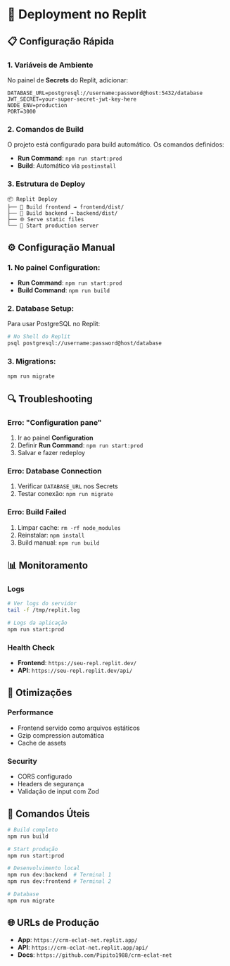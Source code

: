 # 🚀 Deployment no Replit

## 📋 Configuração Rápida

### 1. Variáveis de Ambiente
No painel de **Secrets** do Replit, adicionar:

```env
DATABASE_URL=postgresql://username:password@host:5432/database
JWT_SECRET=your-super-secret-jwt-key-here
NODE_ENV=production
PORT=3000
```

### 2. Comandos de Build
O projeto está configurado para build automático. Os comandos definidos:

- **Run Command**: `npm run start:prod`
- **Build**: Automático via `postinstall`

### 3. Estrutura de Deploy
```
📦 Replit Deploy
├── 🔧 Build frontend → frontend/dist/
├── 🔧 Build backend → backend/dist/  
├── 🌐 Serve static files
└── 🚀 Start production server
```

## ⚙️ Configuração Manual

### 1. No painel Configuration:
- **Run Command**: `npm run start:prod`
- **Build Command**: `npm run build`

### 2. Database Setup:
Para usar PostgreSQL no Replit:
```bash
# No Shell do Replit
psql postgresql://username:password@host/database
```

### 3. Migrations:
```bash
npm run migrate
```

## 🔍 Troubleshooting

### Erro: "Configuration pane"
1. Ir ao painel **Configuration**
2. Definir **Run Command**: `npm run start:prod`
3. Salvar e fazer redeploy

### Erro: Database Connection
1. Verificar `DATABASE_URL` nos Secrets
2. Testar conexão: `npm run migrate`

### Erro: Build Failed
1. Limpar cache: `rm -rf node_modules`
2. Reinstalar: `npm install`
3. Build manual: `npm run build`

## 📊 Monitoramento

### Logs
```bash
# Ver logs do servidor
tail -f /tmp/replit.log

# Logs da aplicação
npm run start:prod
```

### Health Check
- **Frontend**: `https://seu-repl.replit.dev/`
- **API**: `https://seu-repl.replit.dev/api/`

## 🎯 Otimizações

### Performance
- Frontend servido como arquivos estáticos
- Gzip compression automática
- Cache de assets

### Security
- CORS configurado
- Headers de segurança
- Validação de input com Zod

## 📝 Comandos Úteis

```bash
# Build completo
npm run build

# Start produção
npm run start:prod

# Desenvolvimento local
npm run dev:backend  # Terminal 1
npm run dev:frontend # Terminal 2

# Database
npm run migrate
```

## 🌐 URLs de Produção

- **App**: `https://crm-eclat-net.replit.app/`
- **API**: `https://crm-eclat-net.replit.app/api/`
- **Docs**: `https://github.com/Pipito1988/crm-eclat-net`
